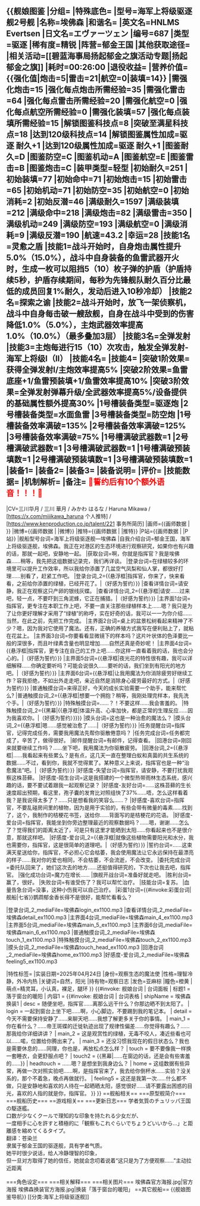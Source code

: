 {{舰娘图鉴
|分组=
|特殊底色=
|型号=海军上将级驱逐舰2号舰
|名称=埃佛森
|和谐名=
|英文名=HNLMS Evertsen
|日文名=エヴァーツェン
|编号=687
|类型=驱逐
|稀有度=精锐
|阵营=郁金王国
|其他获取途径=<!--【无则不填】-->
|相关活动=[[碧蓝海事局扬起郁金之旗活动专题|扬起郁金之旗]]
|耗时=00:26:00
|退役收益=<!--无法退役则填无法退役，否则不填-->
|营养价值={{强化值|炮击=5|雷击=21|航空=0|装填=14}}
|需强化炮击=15
|强化每点炮击所需经验=35
|需强化雷击=64
|强化每点雷击所需经验=20
|需强化航空=0
|强化每点航空所需经验=0
|需强化装填=57
|强化每点装填所需经验=15
|解锁图鉴科技点=8
|突破至满星科技点=18
|达到120级科技点=14
|解锁图鉴属性加成=驱逐 耐久+1
|达到120级属性加成=驱逐 耐久+1
|图鉴耐久=D
|图鉴防空=C
|图鉴机动=A
|图鉴航空=E
|图鉴雷击=B
|图鉴炮击=C
|装甲类型=轻型
|初始耐久=251
|初始装填=77
|初始命中=71
|初始炮击=15
|初始雷击=65
|初始机动=71
|初始防空=35
|初始航空=0
|初始消耗=2
|初始反潜=46
|满级耐久=1597
|满级装填=212
|满级命中=218
|满级炮击=82
|满级雷击=350
|满级机动=249
|满级防空=193
|满级航空=0
|满级消耗=9
|满级反潜=190
|航速=43.2
|幸运=28
|技能1名=灵愈之盾
|技能1=战斗开始时，自身炮击属性提升5.0%（15.0%），战斗中自身装备的鱼雷武器开火时，生成一枚可以阻挡5（10）枚子弹的护盾（护盾持续5秒，护盾存续期间，每秒为先锋舰队耐久百分比最低的成员回复1%耐久，发动后进入10秒冷却）
|技能2名=探索之谕
|技能2=战斗开始时，放飞一架侦察机，战斗中自身每击破一艘敌舰，自身在战斗中受到的伤害降低1.0%（5.0%），主炮武器效率提高1.0%（10.0%）（最多叠加3层）
|技能3名=全弹发射
|技能3=主炮每进行15（10）次攻击，触发全弹发射-海军上将级I（II）
|技能4名=
|技能4=
|突破1阶效果=获得全弹发射I/主炮效率提高5%
|突破2阶效果=鱼雷底座+1/鱼雷预装填+1/鱼雷效率提高10%
|突破3阶效果=全弹发射弹幕升级/全武器效率提高5%/设备提供的基础属性额外提高30%
|1号槽装备类型=驱逐炮
|2号槽装备类型=水面鱼雷
|3号槽装备类型=防空炮
|1号槽装备效率满破=135%
|2号槽装备效率满破=125%
|3号槽装备效率满破=75%
|1号槽满破武器数=1
|2号槽满破武器数=1
|3号槽满破武器数=1
|1号槽满破预装填数=1
|2号槽满破预装填数=1
|3号槽满破预装填数=1
|装备1=
|装备2=
|装备3=
|装备说明=
|评价=
|技能数据=
|机制解析=
|备注=
<span style="color:red;">💓誓约后有10个额外语音！！！💓</span><br>
----
|CV=三川华月 / 三川 華月 / みかわ はるな / Haruna Mikawa / [https://x.com/miiikawa_haruna 个人推特] / [https://www.kenproduction.co.jp/talent/221 事务所简历]
|画师={{画师数据 | }}
|微博={{画师数据 | |微博}}
|推特={{画师数据 | |推特}}
|P站={{画师数据 | |P站}}
|舰船型号台词=海军上将级驱逐舰—埃佛森
|自我介绍台词=郁金王国，海军上将级驱逐舰，埃佛森。我正在对港区的生态环境进行观察研究，如果你也有兴趣的话，那就一起吧，安静地一起。
|获取台词=啊，你就是指挥官？我是埃佛森……稍等，我先把这组数据记录完，我们再详谈。
|登录台词=在绿植较多的环境里可以提升工作效率，所以我给你添置了几盆空气凤梨和仙人掌，都很好打理……别看了，赶紧工作吧。
|登录台词_2={{悬浮框|指挥官，你来了，快来看看，之前给你添置的绿植，已经开花了。|（好感为誓约）}}
|查看详情台词=请安静，我正在观察这只产卵的银线灰蝶。
|查看详情台词_2={{悬浮框|请安……过来吧，轻一点，不要吓到三角泥蜂，它正在捕猎。|（好感为誓约）}}
|主界面1台词=指挥官，更专注在本职工作上吧，不要一直关注那些绿植样本上……嗯？我只是为了让你更好理解才采用了“绿植”的称呼，实在好奇的话，我可以一一为你介绍……当然，在此之前，先把工作完成。
|主界面2台词=桌上的盆景松树看起来精神了不少？嗯，因为我对它使用了魔法。还有，正确的养殖方式我写在便利贴上了，就粘在花盆上。
|主界面3台词=你要看看显微镜下的样本吗？这片叶状体的色泽要比一般的深很多，而且叶绿素含量也明显增加……自然还真是奇妙呢！
|主界面4台词={{悬浮框|指挥官，更专注在自己的工作上吧……你这样一直看着我的话，我也会分心的。|（好感为誓约）}}
|主界面5台词={{悬浮框|夜光花的特性很有趣，我可以详细解释……你确定要听吗？可能会说很久……要听的话，我们坐到有阳光的地方吧。|（好感为誓约）}}
|主界面6台词={{悬浮框|让我用魔法为你消除疲劳好继续工作？容我拒绝，不如出外走走吧，亲近自然是消除身心疲劳最好的方式。|（好感为誓约）}}
|普通触摸台词=来得正好，今天的成长实验需要一个助手，能来帮忙么?
|普通触摸台词_2={{悬浮框|想要一个拥抱？稍等，我刚处理完样本，我先洗个手。|（好感为誓约）}}
|特殊触摸台词=……？！不要这样……我会害羞的。
|特殊触摸台词_2={{黑幕|{{悬浮框|体温升高、心率加快，都是正常的生理反应……因为我喜欢你。|（好感为誓约）}}}}
|摸头台词=这也是一种治愈的魔法么？
|摸头台词_2={{悬浮框|嗯……感觉被治愈了……|（好感为誓约）}}
|任务提醒台词=指挥官，记得完成任务，需要我用魔法先帮你驱散倦意吗？
|任务完成台词=任务都完成了，辛苦了，做得很好。
|邮件提醒台词=有邮件，记得查看。
|回港台词=刚回来就要继续工作吗？……坐下吧，我用魔法为你驱散疲劳。
|回港台词_2={{悬浮框|……我看起来有些累么？是有点，这几天一直在整理白蚁和真菌的共生系统的数据……不过，看到你，我就不觉得累了。某种意义上来说，指挥官也是一种“治愈魔法”吧。|（好感为誓约）}}
|好感度-失望台词=指挥官，请安静，不要打扰我观察这株苔藓。
|好感度-陌生台词=这是我搭建的一个微型热带雨林生态系统，感兴趣的话，要不要试着跟我一起观察记录？
|好感度-友好台词=……这株苔藓的生长速度超出预期，看这里，孢子囊的发育比对照组快了37%……唔，怎么这样看着我？是我说得太多了？……只是想看我的笑容么……？
|好感度-喜欢台词=指挥官，不要乱碰房间里的植物，因为是用于实验的，有些会带有微量的毒素……找到了，这个，我制作的桔梗花书签，送给你……背面写的是桔梗花的花语。
|好感度-爱台词=指挥官，我能坐到你旁边整理最近的观察数据吗？……嗯，谢谢……怎么了？觉得我们的距离太近了，可是只有这里才能晒到太阳……你看起来也不是很介意，那就这样吧。
|好感度-爱台词_2={{悬浮框|就像这些植物需要阳光和水分，我也需要你，指挥官，这是很简单的道理吧。|（好感为誓约）}}
|誓约台词=……这束满天星送给你，指挥官，不必担心它会枯萎，我会使用魔法让它永远保持在最漂亮的样子……我对你的爱也相同，不会枯萎，不会流逝，不会改变。
|委托完成台词=委托队回来了，她们这次去的地方……还挺值得研究的，下次也让我去吧，指挥官。
|强化成功台词=魔力在增长……
|旗舰开战台词=准备好就走吧。
|胜利台词=赢了，很好。
|失败台词=有谁受伤了？我可以帮忙治疗。
|技能台词=复苏。
|血量告急台词=没事，这种小伤我可以自己治疗。
|彩蛋1台词={{#invoke:彩蛋台词|舰船|七省}}鹦鹉郁金香长得不是很好，能帮忙看看么？

|登录台词_2_mediaFile=埃佛森login_ex1100.mp3
|查看详情台词_2_mediaFile=埃佛森detail_ex1100.mp3
|主界面4台词_mediaFile=埃佛森main_4_ex1100.mp3
|主界面5台词_mediaFile=埃佛森main_5_ex1100.mp3
|主界面6台词_mediaFile=埃佛森main_6_ex1100.mp3
|普通触摸台词_2_mediaFile=埃佛森touch_1_ex1100.mp3
|特殊触摸台词_2_mediaFile=埃佛森touch_2_ex1100.mp3
|摸头台词_2_mediaFile=埃佛森touch_head_ex1100.mp3
|回港台词_2_mediaFile=埃佛森home_ex1100.mp3
|好感度-爱台词_2_mediaFile=埃佛森feeling5_ex1100.mp3

|特性标签=
|实装日期=2025年04月24日
|身份=观察生态的魔法使
|性格=理智冷静，外冷内热
|关键词=自然，阳光
|持有物=观察日志
|发色=亚麻棕
|瞳色=橙黄
|萌点=精灵耳，小认真，裸足，腿环
}}
{{#invoke: 舰娘台词 | 台词面板 
| 标题1 = 落于窗台的暖阳
| 内容1 = {{#invoke: 舰娘台词 | 台词表格
  | shipName = 埃佛森换装1
  | desc = 随便坐吧，指挥官……离那么远干什么？你那边晒不到太阳了。
  | login = 一起到窗台上坐下吧……啊，小心脚边，不要踢到我的笔记本。
  | detail = 今天不需要保持安静了……来聊天吧……我想了解更多关于你的事情。
  | main_1 = 你在看什么？……帝王斑蝶的迁徙轨迹出现了规律性偏差……你觉得有趣么？……那我给你详细讲讲？
  | main_2 = 这是观赏性的绿植，无毒不咬人，凑近些看也可以……喏，位置给你腾出来了。
  | main_3 = 还没习惯我现在的假日状态么？我也是需要休息的……同理，你也是，再放松点怎么样？
  | touch = 要不要像我一样换一套睡衣，会更舒服点吧？
  | touch2 = {{黑幕|……在窗边的话，还是会有些害羞的……}}
  | headtouch = ……嗯？是想坐到我身边么？
  | home = 这组数据有些异常，再做一次对照实验吧……啊，是指挥官来了，我去给你倒杯水……实验？没关系的，那个不着急，晚点再做就行。
  | feeling5 = 这还是我第一次……什么都不做，只是安静地和喜欢的人待在一起晒晒太阳，感觉很好……请不要露出困惑的目光，喜欢的人指的就是你，指挥官。
  }}
}}
==舰船相关==
===原型舰简介===
===舰船历史===
==游戏相关==
===更新日志===
学者気質のチュリッパ王国の駆逐艦。<br>
口数が少なくクールで理知的な印象を持たれる少女だが、<br>
一度相手に心を許すと積極的に「観察もこれぐらいでちょうどいいから…」と距離感を縮めてくるタイプ。<br>
翻译：苍染兰<br>
隶属于郁金王国的驱逐舰，具有学者气质。<br>
她平时很少说话，给人冷静理智的印象，<br>
但一旦对方取得了她的信任，她就会念叨着说着“这只是为了方便观察......”主动拉近距离<br><br>
===角色设定===
===相关解释===
===相关图片===
<gallery mode="packed" heights="250px">
埃佛森官方海报.jpg|官方海报
埃佛森换装官方海报.jpg|换装「落于窗台的暖阳」
</gallery>
==其它舰船==
{{舰娘图鉴导航}}
[[分类:海军上将级驱逐舰]]